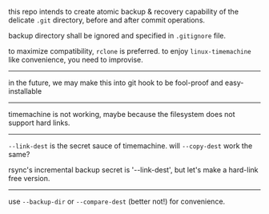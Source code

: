 this repo intends to create atomic backup & recovery capability of the delicate `.git` directory, before and after commit operations.

backup directory shall be ignored and specified in `.gitignore` file.

to maximize compatibility, `rclone` is preferred. to enjoy `linux-timemachine` like convenience, you need to improvise.

---

in the future, we may make this into git hook to be fool-proof and easy-installable

---

timemachine is not working, maybe because the filesystem does not support hard links.

---

`--link-dest` is the secret sauce of timemachine. will `--copy-dest` work the same?

rsync's incremental backup secret is '--link-dest', but let's make a hard-link free version.

---



use `--backup-dir` or `--compare-dest` (better not!) for convenience.

